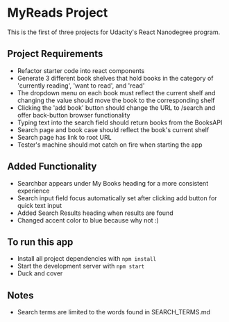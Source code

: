 # MyReads Project

This is the first of three projects for Udacity's React Nanodegree program.

## Project Requirements

- Refactor starter code into react components
- Generate 3 different book shelves that hold books in the category of 'currently reading', 'want to read', and 'read'
- The dropdown menu on each book must reflect the current shelf and changing the value should move the book to the corresponding shelf
- Clicking the 'add book' button should change the URL to /search and offer back-button browser functionality
- Typing text into the search field should return books from the BooksAPI
- Search page and book case should reflect the book's current shelf
- Search page has link to root URL
- Tester's machine should mot catch on fire when starting the app

## Added Functionality

- Searchbar appears under My Books heading for a more consistent experience
- Search input field focus automatically set after clicking add button for quick text input
- Added Search Results heading when results are found
- Changed accent color to blue because why not :)

## To run this app

- Install all project dependencies with `npm install`
- Start the development server with `npm start`
- Duck and cover

## Notes

- Search terms are limited to the words found in SEARCH_TERMS.md

